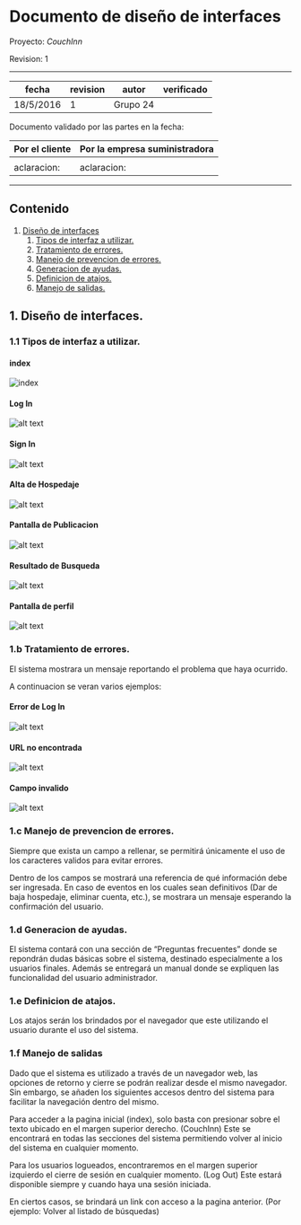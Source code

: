 # Documento de diseño de interfaces


Proyecto: *CouchInn*


Revision: 1


---

| fecha | revision | autor | verificado |
| --- | --- | --- | --- |
| 18/5/2016 | 1 | Grupo 24 |


Documento validado por las partes en la fecha:

| Por el cliente | Por la empresa suministradora |
| --- | --- |
|     |     |
|aclaracion: | aclaracion: |

---

## Contenido

1. [Diseño de interfaces](#1-diseño-de-interfaces)
   1. [Tipos de interfaz a utilizar.](#11-tipos-de-interfaz-a-utilizar)
   2. [Tratamiento de errores.](#12-tratamiento-de-errores)
   3. [Manejo de prevencion de errores.](#13-manejo-de-prevencion-de-errores)
   4. [Generacion de ayudas.](#14-generacion-de-ayudas)
   5. [Definicion de atajos.](#15-definicion-de-atajos)
   6. [Manejo de salidas.](#16-manejo-de-salidas)


## 1. Diseño de interfaces.

### 1.1 Tipos de interfaz a utilizar.

#### index

![index][index]


#### Log In
![alt text][login]


#### Sign In
![alt text][signin]

#### Alta de Hospedaje
![alt text][altahospedaje]

#### Pantalla de Publicacion
![alt text][publicacion]

#### Resultado de Busqueda
![alt text][busqueda]

#### Pantalla de perfil
![alt text][perfil]

### 1.b Tratamiento de errores.

El sistema mostrara un mensaje reportando el problema que haya ocurrido. 

A continuacion se veran varios ejemplos:

#### Error de Log In
![alt text][login_error]

#### URL no encontrada
![alt text][404error]

#### Campo invalido
![alt text][campo_invalido]


### 1.c Manejo de prevencion de errores.

Siempre que exista un campo a rellenar, se permitirá únicamente el uso de los caracteres
validos para evitar errores.

Dentro de los campos se mostrará una referencia de qué información debe ser ingresada.
En caso de eventos en los cuales sean definitivos (Dar de baja hospedaje, eliminar cuenta,
etc.), se mostrara un mensaje esperando la confirmación del usuario.


### 1.d Generacion de ayudas.

El sistema contará con una sección de “Preguntas frecuentes” donde se repondrán dudas
básicas sobre el sistema, destinado especialmente a los usuarios finales. Además se
entregará un manual donde se expliquen las funcionalidad del usuario administrador.


### 1.e Definicion de atajos.

Los atajos serán los brindados por el navegador que este utilizando el usuario durante el
uso del sistema.


### 1.f Manejo de salidas

Dado que el sistema es utilizado a través de un navegador web, las opciones de retorno y
cierre se podrán realizar desde el mismo navegador. Sin embargo, se añaden los siguientes
accesos dentro del sistema para facilitar la navegación dentro del mismo.


Para acceder a la pagina inicial (index), solo basta con presionar sobre el texto ubicado en
el margen superior derecho. (CouchInn) Este se encontrará en todas las secciones del
sistema permitiendo volver al inicio del sistema en cualquier momento.


Para los usuarios logueados, encontraremos en el margen superior izquierdo el cierre de
sesión en cualquier momento. (Log Out) Este estará disponible siempre y cuando haya una
sesión iniciada.


En ciertos casos, se brindará un link con acceso a la pagina anterior. (Por ejemplo: Volver al
listado de búsquedas)


[campo_invalido]: https://github.com/chudix/couchInn/blob/master/documentacion/MockUp/campoinvalido.png "Campo invalido"
[404error]: https://github.com/chudix/couchInn/blob/master/documentacion/MockUp/404.png "URL no encontrada"
[login_error]: https://github.com/chudix/couchInn/blob/master/documentacion/MockUp/loginerror.png "Error de Log In "
[perfil]: https://github.com/chudix/couchInn/blob/master/documentacion/MockUp/perfil.png "Pantalla de perfil "
[busqueda]: https://github.com/chudix/couchInn/blob/master/documentacion/MockUp/busqueda.png "busqueda"
[publicacion]: https://github.com/chudix/couchInn/blob/master/documentacion/MockUp/publicacion.png "Pantalla de publicacion"
[altahospedaje]: https://github.com/chudix/couchInn/blob/master/documentacion/MockUp/alta_hospedaje.jpg "Alta de Hospadaje"
[signin]: https://github.com/chudix/couchInn/blob/master/documentacion/MockUp/signin.png "Sign in"
[login]: https://github.com/chudix/couchInn/blob/master/documentacion/MockUp/login.png "Log In"
[index]: https://github.com/chudix/couchInn/blob/master/documentacion/MockUp/Index.png "Index"
